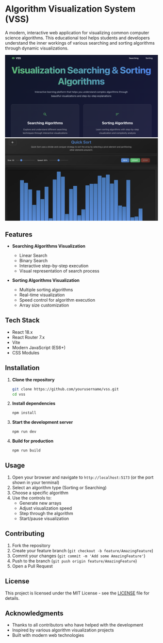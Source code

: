 # Algorithm Visualization System (VSS)

A modern, interactive web application for visualizing common computer science algorithms. This educational tool helps students and developers understand the inner workings of various searching and sorting algorithms through dynamic visualizations.

![Algorithm Visualization Demo](https://raw.githubusercontent.com/anands2959/VSS-visualization-searching-sorting-/refs/heads/main/src/assets/SS1.png)
![Algorithm Visualization Demo](https://raw.githubusercontent.com/anands2959/VSS-visualization-searching-sorting-/refs/heads/main/src/assets/SS2.png)
<!-- Add your demo gif or screenshot here -->

## Features

- **Searching Algorithms Visualization**
  - Linear Search
  - Binary Search
  - Interactive step-by-step execution
  - Visual representation of search process

- **Sorting Algorithms Visualization**
  - Multiple sorting algorithms
  - Real-time visualization
  - Speed control for algorithm execution
  - Array size customization

## Tech Stack

- React 18.x
- React Router 7.x
- Vite
- Modern JavaScript (ES6+)
- CSS Modules

## Installation

1. **Clone the repository**
   ```bash
   git clone https://github.com/yourusername/vss.git
   cd vss
   ```

2. **Install dependencies**
   ```bash
   npm install
   ```

3. **Start the development server**
   ```bash
   npm run dev
   ```

4. **Build for production**
   ```bash
   npm run build
   ```

## Usage

1. Open your browser and navigate to `http://localhost:5173` (or the port shown in your terminal)
2. Select an algorithm type (Sorting or Searching)
3. Choose a specific algorithm
4. Use the controls to:
   - Generate new arrays
   - Adjust visualization speed
   - Step through the algorithm
   - Start/pause visualization

## Contributing

1. Fork the repository
2. Create your feature branch (`git checkout -b feature/AmazingFeature`)
3. Commit your changes (`git commit -m 'Add some AmazingFeature'`)
4. Push to the branch (`git push origin feature/AmazingFeature`)
5. Open a Pull Request

## License

This project is licensed under the MIT License - see the [LICENSE](LICENSE) file for details.

## Acknowledgments

- Thanks to all contributors who have helped with the development
- Inspired by various algorithm visualization projects
- Built with modern web technologies
